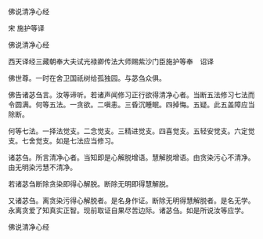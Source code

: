   佛说清净心经  

宋 施护等译  

佛说清净心经  

西天译经三藏朝奉大夫试光禄卿传法大师赐紫沙门臣施护等奉　诏译  

佛世尊。一时在舍卫国祇树给孤独园。与苾刍众俱。  

佛告诸苾刍言。汝等谛听。若诸声闻修习正行欲得清净心者。当断五法修习七法而令圆满。何等五法。一贪欲。二嗔恚。三昏沉睡眠。四掉悔。五疑。此五盖障应当除断。  

何等七法。一择法觉支。二念觉支。三精进觉支。四喜觉支。五轻安觉支。六定觉支。七舍觉支。如是七法应当修习。  

诸苾刍。所言清净心者。当知即是心解脱增语。慧解脱增语。由贪染污心不清净。由无明染污慧不清净。  

若诸苾刍断除贪染即得心解脱。断除无明即得慧解脱。  

又诸苾刍。离贪染污得心解脱者。是名身作证。断除无明得慧解脱者。是名无学。永离贪爱了知真实正智。现前取证自果尽苦边际。诸苾刍。如是所说汝等应学。  

佛说清净心经  

